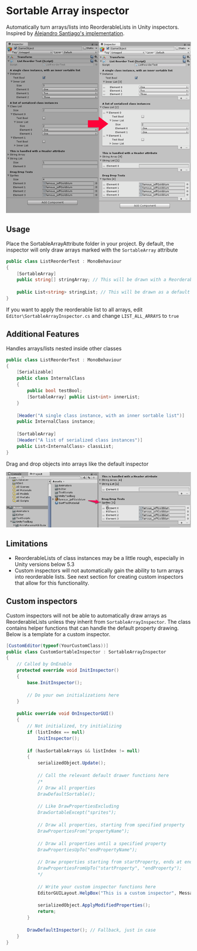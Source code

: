 Sortable Array inspector
===

Automatically turn arrays/lists into ReorderableLists in Unity inspectors. Inspired by [Alejandro Santiago's implementation](https://medium.com/developers-writing/how-about-having-nice-arrays-and-lists-in-unity3d-by-default-e4fba13d1b50).

![Sortable Array](./sortable-array.png)

Usage
---

Place the SortableArrayAttribute folder in your project. By default, the inspector will only draw arrays marked with the `SortableArray` attribute

```C#
public class ListReorderTest : MonoBehaviour
{  
	[SortableArray]
	public string[] stringArray; // This will be drawn with a ReorderableList

	public List<string> stringList; // This will be drawn as a default array
}
```

If you want to apply the reorderable list to all arrays, edit `Editor\SortableArrayInspector.cs` and change `LIST_ALL_ARRAYS` to `true`

Additional Features
---

Handles arrays/lists nested inside other classes
```C#
public class ListReorderTest : MonoBehaviour
{
	[Serializable]
	public class InternalClass
	{
		public bool testBool;
		[SortableArray] public List<int> innerList;
	}

	[Header("A single class instance, with an inner sortable list")]
	public InternalClass instance;

	[SortableArray]
	[Header("A list of serialized class instances")]
	public List<InternalClass> classList;
}
```
Drag and drop objects into arrays like the default inspector

![Drag and drop](./sortable-drag-drop.jpg)

Limitations
---

- ReorderableLists of class instances may be a little rough, especially in Unity versions below 5.3
- Custom inspectors will not automatically gain the ability to turn arrays into reorderable lists. See next section for creating custom inspectors that allow for this functionality.

Custom inspectors
---

Custom inspectors will not be able to automatically draw arrays as ReorderableLists unless they inherit from `SortableArrayInspector`. The class contains helper functions that can handle the default property drawing. Below is a template for a custom inspector.

```C#
[CustomEditor(typeof(YourCustomClass))]
public class CustomSortableInspector : SortableArrayInspector
{
	// Called by OnEnable
	protected override void InitInspector()
	{
		base.InitInspector();

		// Do your own initializations here
	}

	public override void OnInspectorGUI()
	{
		// Not initialized, try initializing
		if (listIndex == null)
			InitInspector();

		if (hasSortableArrays && listIndex != null)
		{
			serializedObject.Update();

			// Call the relevant default drawer functions here
			/*
			// Draw all properties
			DrawDefaultSortable();

			// Like DrawPropertiesExcluding
			DrawSortableExcept("sprites");

			// Draw all properties, starting from specified property
			DrawPropertiesFrom("propertyName");

			// Draw all properties until a specified property
			DrawPropertiesUpTo("endPropertyName");

			// Draw properties starting from startProperty, ends at endProperty
			DrawPropertiesFromUpTo("startProperty", "endProperty");
			*/

			// Write your custom inspector functions here
			EditorGUILayout.HelpBox("This is a custom inspector", MessageType.Info);

			serializedObject.ApplyModifiedProperties();
			return;
		}

		DrawDefaultInspector(); // Fallback, just in case
	}
}
```
